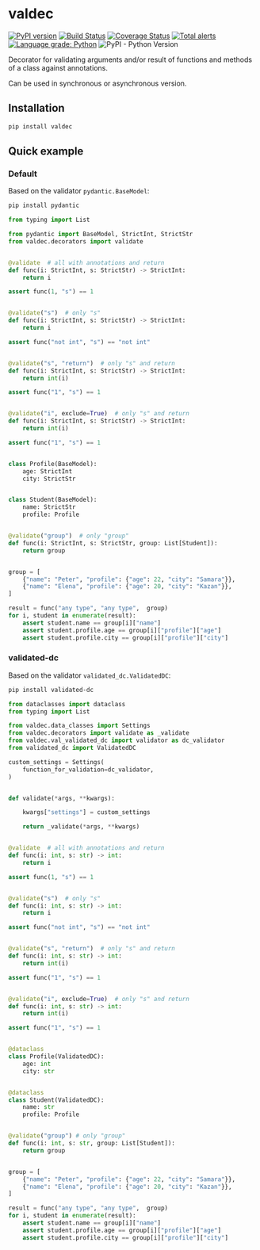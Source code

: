 # valdec

[![PyPI version](https://badge.fury.io/py/valdec.svg)](https://badge.fury.io/py/valdec) [![Build Status](https://travis-ci.com/EvgeniyBurdin/valdec.svg?branch=main)](https://travis-ci.com/EvgeniyBurdin/valdec) [![Coverage Status](https://coveralls.io/repos/github/EvgeniyBurdin/valdec/badge.svg?branch=main)](https://coveralls.io/github/EvgeniyBurdin/valdec?branch=main) [![Total alerts](https://img.shields.io/lgtm/alerts/g/EvgeniyBurdin/valdec.svg?logo=lgtm&logoWidth=18)](https://lgtm.com/projects/g/EvgeniyBurdin/valdec/alerts/) [![Language grade: Python](https://img.shields.io/lgtm/grade/python/g/EvgeniyBurdin/valdec.svg?logo=lgtm&logoWidth=18)](https://lgtm.com/projects/g/EvgeniyBurdin/valdec/context:python) ![PyPI - Python Version](https://img.shields.io/pypi/pyversions/valdec)

Decorator for validating arguments and/or result of functions and methods of a class against annotations.

Can be used in synchronous or asynchronous version.

## Installation

```bash
pip install valdec
```

## Quick example

### Default

Based on the validator `pydantic.BaseModel`:

```bash
pip install pydantic
```

```python
from typing import List

from pydantic import BaseModel, StrictInt, StrictStr
from valdec.decorators import validate


@validate  # all with annotations and return
def func(i: StrictInt, s: StrictStr) -> StrictInt:
    return i

assert func(1, "s") == 1


@validate("s")  # only "s"
def func(i: StrictInt, s: StrictStr) -> StrictInt:
    return i

assert func("not int", "s") == "not int"


@validate("s", "return")  # only "s" and return
def func(i: StrictInt, s: StrictStr) -> StrictInt:
    return int(i)

assert func("1", "s") == 1


@validate("i", exclude=True)  # only "s" and return
def func(i: StrictInt, s: StrictStr) -> StrictInt:
    return int(i)

assert func("1", "s") == 1


class Profile(BaseModel):
    age: StrictInt
    city: StrictStr


class Student(BaseModel):
    name: StrictStr
    profile: Profile


@validate("group")  # only "group"
def func(i: StrictInt, s: StrictStr, group: List[Student]):
    return group


group = [
    {"name": "Peter", "profile": {"age": 22, "city": "Samara"}},
    {"name": "Elena", "profile": {"age": 20, "city": "Kazan"}},
]

result = func("any type", "any type",  group)
for i, student in enumerate(result):
    assert student.name == group[i]["name"]
    assert student.profile.age == group[i]["profile"]["age"]
    assert student.profile.city == group[i]["profile"]["city"]
```

### validated-dc

Based on the validator `validated_dc.ValidatedDC`:

```bash
pip install validated-dc
```

```python
from dataclasses import dataclass
from typing import List

from valdec.data_classes import Settings
from valdec.decorators import validate as _validate
from valdec.val_validated_dc import validator as dc_validator
from validated_dc import ValidatedDC

custom_settings = Settings(
    function_for_validation=dc_validator,
)


def validate(*args, **kwargs):

    kwargs["settings"] = custom_settings

    return _validate(*args, **kwargs)


@validate  # all with annotations and return
def func(i: int, s: str) -> int:
    return i

assert func(1, "s") == 1


@validate("s")  # only "s"
def func(i: int, s: str) -> int:
    return i

assert func("not int", "s") == "not int"


@validate("s", "return")  # only "s" and return
def func(i: int, s: str) -> int:
    return int(i)

assert func("1", "s") == 1


@validate("i", exclude=True)  # only "s" and return
def func(i: int, s: str) -> int:
    return int(i)

assert func("1", "s") == 1


@dataclass
class Profile(ValidatedDC):
    age: int
    city: str


@dataclass
class Student(ValidatedDC):
    name: str
    profile: Profile


@validate("group") # only "group"
def func(i: int, s: str, group: List[Student]):
    return group


group = [
    {"name": "Peter", "profile": {"age": 22, "city": "Samara"}},
    {"name": "Elena", "profile": {"age": 20, "city": "Kazan"}},
]

result = func("any type", "any type",  group)
for i, student in enumerate(result):
    assert student.name == group[i]["name"]
    assert student.profile.age == group[i]["profile"]["age"]
    assert student.profile.city == group[i]["profile"]["city"]
```
